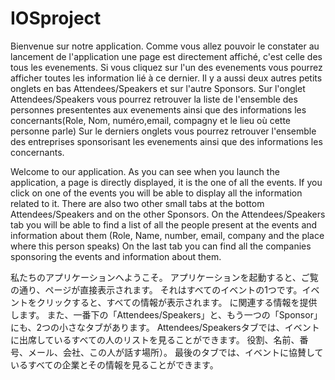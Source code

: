 # IOSproject
Bienvenue sur notre application.
Comme vous allez pouvoir le constater au lancement de l'application une page est directement affiché, 
c'est celle des tous les evenements. Si vous cliquez sur l'un des evenements vous pourrez afficher toutes les 
information lié à ce dernier.
Il y a aussi deux autres petits onglets en bas Attendees/Speakers et sur l'autre Sponsors.
Sur l'onglet Attendees/Speakers vous pourrez retrouver la liste de l'ensemble des personnes presententes 
aux evenements ainsi que des informations les concernants(Role, Nom, numéro,email, compagny et le lieu où cette personne parle) 
Sur le derniers onglets vous pourrez retrouver l'ensemble des entreprises sponsorisant les evenements ainsi que des informations les concernants.

Welcome to our application.
As you can see when you launch the application, a page is directly displayed, 
it is the one of all the events. If you click on one of the events you will be able to display all the 
information related to it.
There are also two other small tabs at the bottom Attendees/Speakers and on the other Sponsors.
On the Attendees/Speakers tab you will be able to find a list of all the people present at the events 
and information about them (Role, Name, number, email, company and the place where this person speaks) 
On the last tab you can find all the companies sponsoring the events and information about them.


私たちのアプリケーションへようこそ。
アプリケーションを起動すると、ご覧の通り、ページが直接表示されます。
それはすべてのイベントの1つです。イベントをクリックすると、すべての情報が表示されます。
に関連する情報を提供します。
また、一番下の「Attendees/Speakers」と、もう一つの「Sponsor」にも、2つの小さなタブがあります。
Attendees/Speakersタブでは、イベントに出席しているすべての人のリストを見ることができます。
役割、名前、番号、メール、会社、この人が話す場所）。
最後のタブでは、イベントに協賛しているすべての企業とその情報を見ることができます。

